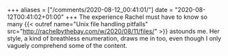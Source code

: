 +++
aliases = ["/comments/2020-08-12_00:41:01/"]
date = "2020-08-12T00:41:02+01:00"
+++
The experience Rachel must have to know so many {{< outref name="Unix file handling pitfalls" src="http://rachelbythebay.com/w/2020/08/11/files/" >}} astounds me. Her style, a kind of breathless enumeration, draws me in too, even though I only vaguely comprehend some of the content.
